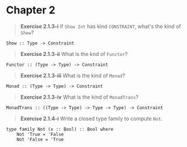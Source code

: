 # Chapter 2

> **Exercise 2.1.3-i**
> If `Show Int` has kind `CONSTRAINT`, what's the kind of `Show`?

```
Show :: Type -> Constraint
```

> **Exercise 2.1.3-ii**
> What is the knd of `Functor`?

```
Functor :: (Type -> Type) -> Constraint
```

> **Exercise 2.1.3-iii**
> What is the kind of `Monad`?

```
Monad :: (Type -> Type) -> Constraint
```

> **Exercise 2.1.3-iv**
> What is the kind of `MonadTrans`?

```
MonadTrans :: ((Type -> Type) -> Type -> Type) -> Constraint
```

> **Exercise 2.1.4-i**
> Write a closed type family to compute `Not`.

```
type family Not (x :: Bool) :: Bool where
    Not 'True = 'False
    Not 'False = 'True
```

